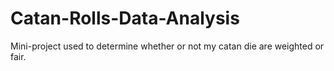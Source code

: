 # Catan-Rolls-Data-Analysis
Mini-project used to determine whether or not my catan die are weighted or fair.
